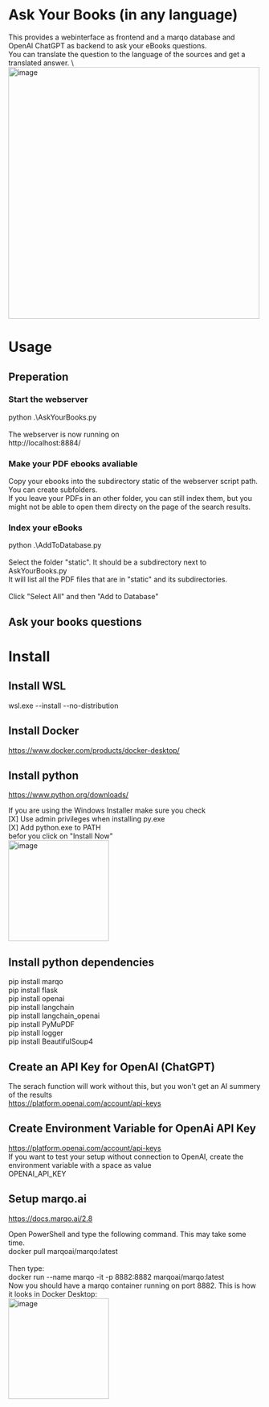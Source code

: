 # Ask Your Books (in any language)
This provides a webinterface as frontend and a marqo database and OpenAI ChatGPT as backend to ask your eBooks questions. \
You can translate the question to the language of the sources and get a translated answer. \ 
<img width="500" alt="image" src="https://github.com/OneEyedBlackCatDevelopment/AksYourBooks/assets/173571148/8eadc70b-138f-498e-857e-5ce43012bf30">

# Usage
## Preperation
### Start the webserver
python .\AskYourBooks.py \
\
The webserver is now running on \
http://localhost:8884/

### Make your PDF ebooks avaliable 
Copy your ebooks into the subdirectory static of the webserver script path. \
You can create subfolders. \
If you leave your PDFs in an other folder, you can still index them, but you might not be able to open them directy on the page of the search results.

### Index your eBooks
python .\AddToDatabase.py \
\
Select the folder "static". It should be a subdirectory next to AskYourBooks.py \
It will list all the PDF files that are in "static" and its subdirectories. \
\
Click "Select All" and then "Add to Database"

## Ask your books questions


# Install

## Install WSL
wsl.exe --install --no-distribution

## Install Docker
https://www.docker.com/products/docker-desktop/

## Install python
https://www.python.org/downloads/

If you are using the Windows Installer make sure you check \
[X] Use admin privileges when installing py.exe \
[X] Add python.exe to PATH \
befor you click on "Install Now" \
<img width="200" alt="image" src="https://github.com/OneEyedBlackCatDevelopment/AksYourBooks/assets/173571148/dc7b9373-475d-499f-ba9c-b01893da2396">

## Install python dependencies
pip install marqo \
pip install flask \
pip install openai \
pip install langchain \
pip install langchain_openai \
pip install PyMuPDF \
pip install logger \
pip install BeautifulSoup4

## Create an API Key for OpenAI (ChatGPT)
The serach function will work without this, but you won't get an AI summery of the results \
https://platform.openai.com/account/api-keys

## Create Environment Variable for OpenAi API Key 
https://platform.openai.com/account/api-keys 
\
If you want to test your setup without connection to OpenAI, create the environment variable with a space as value \
OPENAI_API_KEY
 
## Setup marqo.ai
https://docs.marqo.ai/2.8

Open PowerShell and type the following command. This may take some time.
\
docker pull marqoai/marqo:latest
\
\
Then type: \
docker run --name marqo -it -p 8882:8882 marqoai/marqo:latest
\
Now you should have a marqo container running on port 8882. This is how it looks in Docker Desktop: \
<img width="200" alt="image" src="https://github.com/OneEyedBlackCatDevelopment/AksYourBooks/assets/173571148/7b68541c-1ae1-4523-8735-788d0eca55d0">

